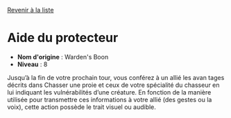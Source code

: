 [Revenir à la liste](..)

# Aide du protecteur

 * **Nom d'origine** : Warden's Boon
 * **Niveau** : 8


<p>Jusqu’à la fin de votre prochain tour, vous conférez à un allié les avan tages décrits dans Chasser une proie et ceux de votre spécialité du chasseur en lui indiquant les vulnérabilités d’une créature. En fonction de la manière utilisée pour transmettre ces informations à votre allié (des gestes ou la voix), cette action possède le trait visuel ou audible.</p>